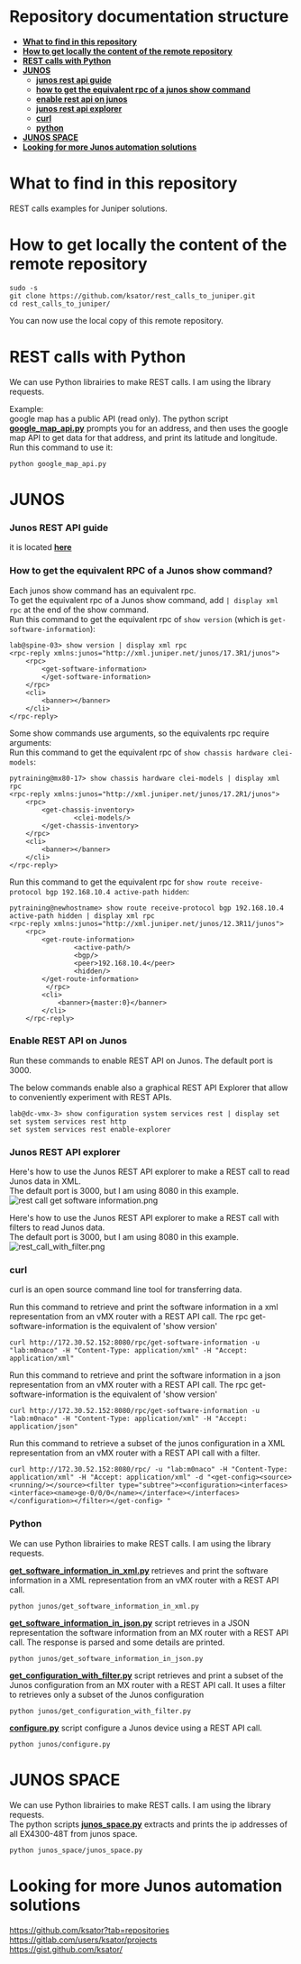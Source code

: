 # Repository documentation structure

- [**What to find in this repository**](README.md#what-to-find-in-this-repository)
- [**How to get locally the content of the remote repository**](README.md#what-to-find-in-this-repository)
- [**REST calls with Python**](README.md#rest-calls-with-python)
- [**JUNOS**](README.md#junos)
    - [**junos rest api guide**](README.md#junos-rest-api-guide)
    - [**how to get the equivalent rpc of a junos show command**](README.md#how-to-get-the-equivalent-rpc-of-a-junos-show-command)
    - [**enable rest api on junos**](README.md#enable-rest-api-on-junos)
    - [**junos rest api explorer**](README.md#junos-rest-api-explorer)
    - [**curl**](README.md#curl)
    - [**python**](README.md#python)
- [**JUNOS SPACE**](README.md#junos-space)
- [**Looking for more Junos automation solutions**](README.md#looking-for-more-junos-automation-solutions)

# What to find in this repository

REST calls examples for Juniper solutions.

# How to get locally the content of the remote repository

```
sudo -s
git clone https://github.com/ksator/rest_calls_to_juniper.git
cd rest_calls_to_juniper/
```
You can now use the local copy of this remote repository.  

# REST calls with Python

We can use Python librairies to make REST calls. I am using the library requests.  

Example:  
google map has a public API (read only). The python script [**google_map_api.py**](google_map_api.py) prompts you for an address, and then uses the google map API to get data for that address, and print its latitude and longitude. Run this command to use it:  
```
python google_map_api.py
```

# JUNOS

### Junos REST API guide
it is located [**here**](https://www.juniper.net/documentation/en_US/junos/information-products/pathway-pages/rest-api/rest-api.pdf) 

### How to get the equivalent RPC of a Junos show command?

Each junos show command has an equivalent rpc.   
To get the equivalent rpc of a Junos show command, add ```| display xml rpc``` at the end of the show command.  
Run this command to get the equivalent rpc of ```show version``` (which is ```get-software-information```):
```
lab@spine-03> show version | display xml rpc
<rpc-reply xmlns:junos="http://xml.juniper.net/junos/17.3R1/junos">
    <rpc>
        <get-software-information>
        </get-software-information>
    </rpc>
    <cli>
        <banner></banner>
    </cli>
</rpc-reply>
```

Some show commands use arguments, so the equivalents rpc require arguments:  
Run this command to get the equivalent rpc of ```show chassis hardware clei-models```:
```
pytraining@mx80-17> show chassis hardware clei-models | display xml rpc 
<rpc-reply xmlns:junos="http://xml.juniper.net/junos/17.2R1/junos">
    <rpc>
        <get-chassis-inventory>
                <clei-models/>
        </get-chassis-inventory>
    </rpc>
    <cli>
        <banner></banner>
    </cli>
</rpc-reply>
```

Run this command to get the equivalent rpc for ```show route receive-protocol bgp 192.168.10.4 active-path hidden```:
```
pytraining@newhostname> show route receive-protocol bgp 192.168.10.4 active-path hidden | display xml rpc    
<rpc-reply xmlns:junos="http://xml.juniper.net/junos/12.3R11/junos">
    <rpc>
        <get-route-information>
                <active-path/>
                <bgp/>
                <peer>192.168.10.4</peer>
                <hidden/>
        </get-route-information>
         </rpc>
        <cli>
            <banner>{master:0}</banner>
        </cli>
    </rpc-reply>
```

### Enable REST API on Junos

Run these commands to enable REST API on Junos. The default port is 3000.  

The below commands enable also a graphical REST API Explorer that allow to conveniently experiment with REST APIs.  
```
lab@dc-vmx-3> show configuration system services rest | display set
set system services rest http
set system services rest enable-explorer
```

### Junos REST API explorer

Here's how to use the Junos REST API explorer to make a REST call to read Junos data in XML.  
The default port is 3000, but I am using 8080 in this example.     
![rest call get software information.png](explorer/rest_call_get-software-information.png)  


Here's how to use the Junos REST API explorer to make a REST call with filters to read Junos data.  
The default port is 3000, but I am using 8080 in this example.     
![rest_call_with_filter.png](explorer/rest_call_with_filter.png)



### curl

curl is an open source command line tool for transferring data.  

Run this command to retrieve and print the software information in a xml representation from an vMX router with a REST API call. The rpc get-software-information is the equivalent of 'show version'
```
curl http://172.30.52.152:8080/rpc/get-software-information -u "lab:m0naco" -H "Content-Type: application/xml" -H "Accept: application/xml"
```

Run this command to retrieve and print the software information in a json representation from an vMX router with a REST API call. The rpc get-software-information is the equivalent of 'show version'
```
curl http://172.30.52.152:8080/rpc/get-software-information -u "lab:m0naco" -H "Content-Type: application/xml" -H "Accept: application/json"
```

Run this command to retrieve a subset of the junos configuration in a XML representation from an vMX router with a REST API call with a filter. 
```
curl http://172.30.52.152:8080/rpc/ -u "lab:m0naco" -H "Content-Type: application/xml" -H "Accept: application/xml" -d "<get-config><source><running/></source><filter type="subtree"><configuration><interfaces><interface><name>ge-0/0/0</name></interface></interfaces></configuration></filter></get-config> "
```

### Python 

We can use Python librairies to make REST calls. I am using the library requests.  

[**get_software_information_in_xml.py**](junos/get_software_information_in_xml.py) retrieves and print the software information in a XML representation from an vMX router with a REST API call. 
```
python junos/get_software_information_in_xml.py
```

[**get_software_information_in_json.py**](junos/get_software_information_in_json.py) script retrieves in a JSON representation the software information from an MX router with a REST API call. The response is parsed and some details are printed. 
```
python junos/get_software_information_in_json.py
```

[**get_configuration_with_filter.py**](junos/get_configuration_with_filter.py) script retrieves and print a subset of the Junos configuration from an MX router with a REST API call. It uses a filter to retrieves only a subset of the Junos configuration 
```
python junos/get_configuration_with_filter.py
```

[**configure.py**](junos/configure.py) script configure a Junos device using a REST API call. 
```
python junos/configure.py
```


# JUNOS SPACE

We can use Python librairies to make REST calls. I am using the library requests.  
The python scripts [**junos_space.py**](junos_space/junos_space.py) extracts and prints the ip addresses of all EX4300-48T from junos space.  
```
python junos_space/junos_space.py
```

# Looking for more Junos automation solutions

https://github.com/ksator?tab=repositories  
https://gitlab.com/users/ksator/projects  
https://gist.github.com/ksator/  

